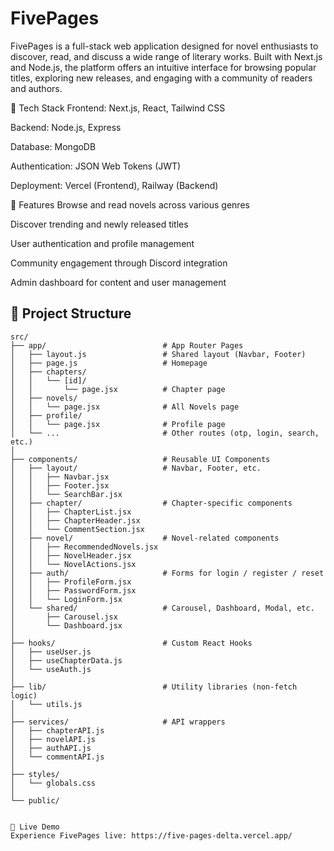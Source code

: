 # FivePages

FivePages is a full-stack web application designed for novel enthusiasts to discover, read, and discuss a wide range of literary works. Built with Next.js and Node.js, the platform offers an intuitive interface for browsing popular titles, exploring new releases, and engaging with a community of readers and authors.

🔧 Tech Stack
Frontend: Next.js, React, Tailwind CSS

Backend: Node.js, Express

Database: MongoDB

Authentication: JSON Web Tokens (JWT)

Deployment: Vercel (Frontend), Railway (Backend)

🌟 Features
Browse and read novels across various genres

Discover trending and newly released titles

User authentication and profile management

Community engagement through Discord integration

Admin dashboard for content and user management

## 📂 Project Structure

```text
src/
├── app/                          # App Router Pages
│   ├── layout.js                 # Shared layout (Navbar, Footer)
│   ├── page.js                   # Homepage
│   ├── chapters/
│   │   └── [id]/
│   │       └── page.jsx          # Chapter page
│   ├── novels/
│   │   └── page.jsx              # All Novels page
│   ├── profile/
│   │   └── page.jsx              # Profile page
│   └── ...                       # Other routes (otp, login, search, etc.)
│
├── components/                   # Reusable UI Components
│   ├── layout/                   # Navbar, Footer, etc.
│   │   ├── Navbar.jsx
│   │   ├── Footer.jsx
│   │   └── SearchBar.jsx
│   ├── chapter/                  # Chapter‑specific components
│   │   ├── ChapterList.jsx
│   │   ├── ChapterHeader.jsx
│   │   └── CommentSection.jsx
│   ├── novel/                    # Novel‑related components
│   │   ├── RecommendedNovels.jsx
│   │   ├── NovelHeader.jsx
│   │   └── NovelActions.jsx
│   ├── auth/                     # Forms for login / register / reset
│   │   ├── ProfileForm.jsx
│   │   ├── PasswordForm.jsx
│   │   └── LoginForm.jsx
│   └── shared/                   # Carousel, Dashboard, Modal, etc.
│       ├── Carousel.jsx
│       └── Dashboard.jsx
│
├── hooks/                        # Custom React Hooks
│   ├── useUser.js
│   ├── useChapterData.js
│   └── useAuth.js
│
├── lib/                          # Utility libraries (non‑fetch logic)
│   └── utils.js
│
├── services/                     # API wrappers
│   ├── chapterAPI.js
│   ├── novelAPI.js
│   ├── authAPI.js
│   └── commentAPI.js
│
├── styles/
│   └── globals.css
│
└── public/


🚀 Live Demo
Experience FivePages live: https://five-pages-delta.vercel.app/

